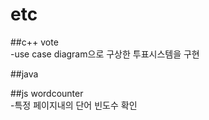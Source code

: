 # etc   


##c++ vote   
-use case diagram으로 구상한 투표시스템을 구현


##java   


##js wordcounter   
-특정 페이지내의 단어 빈도수 확인
